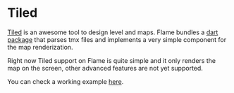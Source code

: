 # Tiled

[Tiled](https://www.mapeditor.org/) is an awesome tool to design level and maps. Flame bundles a [dart package](https://pub.dev/packages/tiled) that parses tmx files and implements a very simple component for the map renderization.

Right now Tiled support on Flame is quite simple and it only renders the map on the screen, other advanced features are not yet supported.

You can check a working example [here](/doc/examples/tiled).
